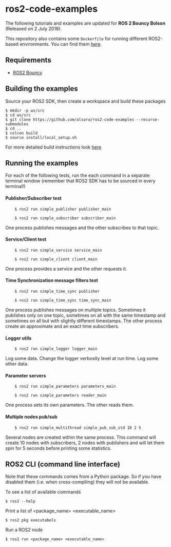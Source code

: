 # ros2-code-examples

The following tutorials and examples are updated for **ROS 2 Bouncy Bolson** (Released on 2 July 2018).

This repository also contains some `Dockerfile` for running different ROS2-based environments.
You can find them [here](docker).

## Requirements

 - [ROS2 Bouncy](https://index.ros.org/doc/ros2/Installation/)
 

## Building the examples

Source your ROS2 SDK, then create a workspace and build these packages

    $ mkdir -p ws/src
    $ cd ws/src
    $ git clone https://github.com/alsora/ros2-code-examples --recurse-submodules
    $ cd ..
    $ colcon build
    $ source install/local_setup.sh

For more detailed build instructions look [here](build_ros2_packages.md)


## Running the examples

For each of the following tests, run the each command in a separate terminal window (remember that ROS2 SDK has to be sourced in every terminal!)

#### Publisher/Subscriber test
```
    $ ros2 run simple_publisher publisher_main
```
```
    $ ros2 run simple_subscriber subscriber_main
```
One process publishes messages and the other subscribes to that topic.


#### Service/Client test
```
    $ ros2 run simple_service service_main
```
```
    $ ros2 run simple_client client_main
```

One process provides a service and the other requests it. 

#### Time Synchronization message filters test
```
    $ ros2 run simple_time_sync publisher
```
```
    $ ros2 run simple_time_sync time_sync_main
```
One process publishes messages on multiple topics. Sometimes it publishes only on one topic, sometimes on all with the same timestamp and sometimes on all but with slightly different timestamps.
The other process create an approximate and an exact time subscribers.

#### Logger utils
```
    $ ros2 run simple_logger logger_main
```

Log some data. Change the logger verbosity level at run time. Log some other data.

#### Parameter servers
```
    $ ros2 run simple_parameters parameters_main
```
```
    $ ros2 run simple_parameters reader_main
```

One process sets its own parameters. The other reads them.


#### Multiple nodes pub/sub
```
    $ ros2 run simple_multithread simple_pub_sub_std 10 2 5
```
Several nodes are created within the same process.
This command will create 10 nodes with subscribers, 2 nodes with publishers and will let them spin for 5 seconds before printing some statistics.

## ROS2 CLI (command line interface)

Note that these commands comes from a Python package. So if you have disabled them (i.e. when cross-compiling) they will not be available.

To see a list of available commands

    $ ros2 --help

Print a list of <package_name> <executable_name>

    $ ros2 pkg executabels

Run a ROS2 node

    $ ros2 run <package_name> <executable_name>
